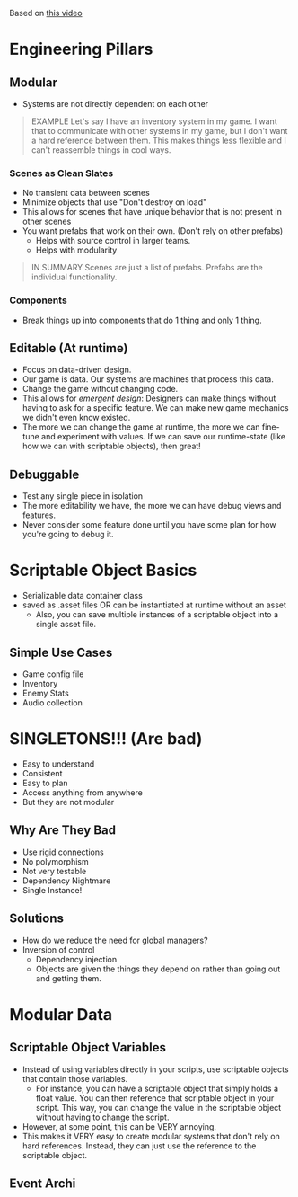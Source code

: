 Based on [this video](https://www.youtube.com/watch?v=raQ3iHhE_Kk&ab_channel=Unity)

# Engineering Pillars
## Modular

- Systems are not directly dependent on each other

> EXAMPLE
> Let's say I have an inventory system in my game. I want that to communicate with other systems in my game, but I don't want a hard reference between them. This makes things less flexible and I can't reassemble things in cool ways.

### Scenes as Clean Slates
- No transient data between scenes
- Minimize objects that use "Don't destroy on load"
- This allows for scenes that have unique behavior that is not present in other scenes
- You want prefabs that work on their own. (Don't rely on other prefabs)
	- Helps with source control in larger teams.
	- Helps with modularity

> IN SUMMARY
> Scenes are just a list of prefabs. Prefabs are the individual functionality.

### Components
- Break things up into components that do 1 thing and only 1 thing.
## Editable (At runtime)
- Focus on data-driven design.
- Our game is data. Our systems are machines that process this data.
- Change the game without changing code.
- This allows for *emergent design*: Designers can make things without having to ask for a specific feature. We can make new game mechanics we didn't even know existed.
- The more we can change the game at runtime, the more we can fine-tune and experiment with values. If we can save our runtime-state (like how we can with scriptable objects), then great!

## Debuggable
- Test any single piece in isolation
- The more editability we have, the more we can have debug views and features.
- Never consider some feature done until you have some plan for how you're going to debug it.

# Scriptable Object Basics
- Serializable data container class
- saved as .asset files OR can be instantiated at runtime without an asset
	- Also, you can save multiple instances of a scriptable object into a single asset file.

## Simple Use Cases
- Game config file
- Inventory
- Enemy Stats
- Audio collection

# SINGLETONS!!! (Are bad)
- Easy to understand
- Consistent
- Easy to plan
- Access anything from anywhere
- But they are not modular

## Why Are They Bad
- Use rigid connections
- No polymorphism
- Not very testable
- Dependency Nightmare
- Single Instance!

## Solutions
- How do we reduce the need for global managers?
- Inversion of control
	- Dependency injection
	- Objects are given the things they depend on rather than going out and getting them.

# Modular Data

## Scriptable Object Variables
- Instead of using variables directly in your scripts, use scriptable objects that contain those variables.
	- For instance, you can have a scriptable object that simply holds a float value. You can then reference that scriptable object in your script. This way, you can change the value in the scriptable object without having to change the script.
- However, at some point, this can be VERY annoying.
- This makes it VERY easy to create modular systems that don't rely on hard references. Instead, they can just use the reference to the scriptable object.

## Event Archi
